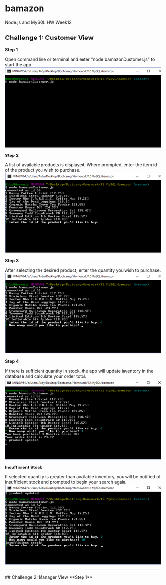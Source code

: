 # bamazon
Node.js and MySQL HW Week12

## Challenge 1: Customer View

**Step 1** 

Open command line or terminal and enter "node bamazonCustomer.js" to start the app
![step 1](/basicImages/Step1.png)


**Step 2** 

A list of available products is displayed. Where prompted, enter the item id of the product you wish to purchase. 
![step 2](/basicImages/Step2.png)


**Step 3** 

After selecting the desired product, enter the quantity you wish to purchase. 
![step 3](/basicImages/Step3.png)


**Step 4** 

If there is sufficient quantity in stock, the app will update inventory in the database and calculate your order total. 
![step 4](/basicImages/Step4.png)


**Insufficient Stock** 

If selected quantity is greater than available inventory, you will be notified of insufficient stock and prompted to begin your search again. <br>
![Insufficient Stock](/basicImages/Error.png)

<hr>
## Challenge 2: Manager View
**Step 1**
